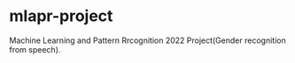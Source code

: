 # mlapr-project
Machine Learning and Pattern Rrcognition 2022 Project(Gender recognition from speech).
